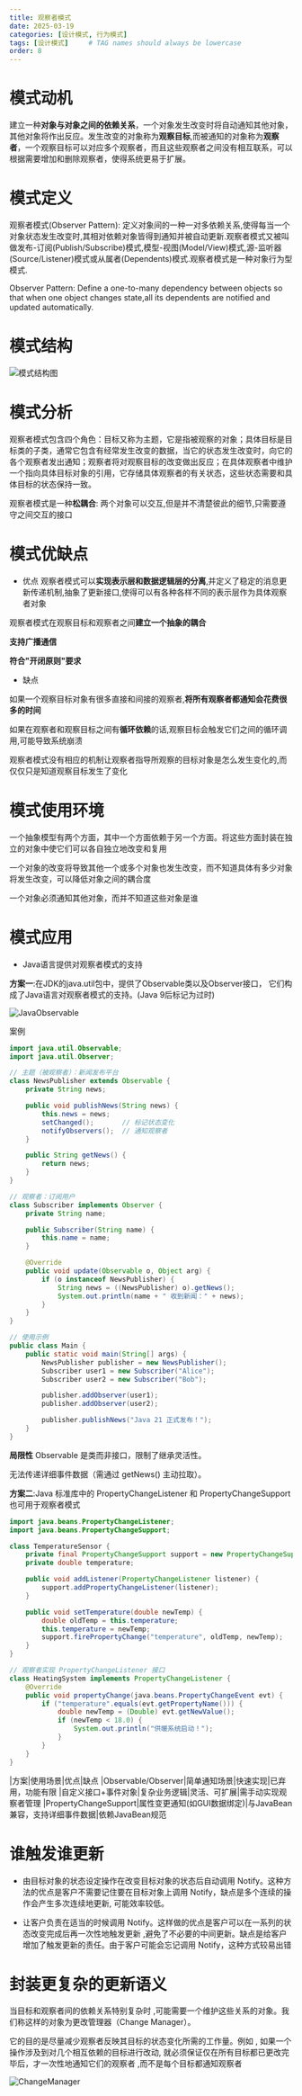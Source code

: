 ```yaml
---
title: 观察者模式
date: 2025-03-19 
categories: [设计模式, 行为模式]
tags: [设计模式]     # TAG names should always be lowercase
order: 8
---
```


# 模式动机
建立一种**对象与对象之间的依赖关系**，一个对象发生改变时将自动通知其他对象，其他对象将作出反应。发生改变的对象称为**观察目标**,而被通知的对象称为**观察者**，一个观察目标可以对应多个观察者，而且这些观察者之间没有相互联系，可以根据需要增加和删除观察者，使得系统更易于扩展。

# 模式定义
观察者模式(Observer Pattern): 定义对象间的一种一对多依赖关系,使得每当一个对象状态发生改变时,其相对依赖对象皆得到通知并被自动更新.观察者模式又被叫做发布-订阅(Publish/Subscribe)模式,模型-视图(Model/View)模式,源-监听器(Source/Listener)模式或从属者(Dependents)模式.观察者模式是一种对象行为型模式.

Observer Pattern: Define a one-to-many dependency between objects so that when one object changes state,all its dependents are notified and updated automatically.

# 模式结构

![模式结构图](/assets/img/观察者模式结构图.png)

# 模式分析
观察者模式包含四个角色：目标又称为主题，它是指被观察的对象；具体目标是目标类的子类，通常它包含有经常发生改变的数据，当它的状态发生改变时，向它的各个观察者发出通知；观察者将对观察目标的改变做出反应；在具体观察者中维护一个指向具体目标对象的引用，它存储具体观察者的有关状态，这些状态需要和具体目标的状态保持一致。

观察者模式是一种**松耦合**: 两个对象可以交互,但是并不清楚彼此的细节,只需要遵守之间交互的接口

# 模式优缺点

- 优点
观察者模式可以**实现表示层和数据逻辑层的分离**,并定义了稳定的消息更新传递机制,抽象了更新接口,使得可以有各种各样不同的表示层作为具体观察者对象

观察者模式在观察目标和观察者之间**建立一个抽象的耦合**

**支持广播通信**

**符合"开闭原则"要求**

- 缺点 

如果一个观察目标对象有很多直接和间接的观察者,**将所有观察者都通知会花费很多的时间**

如果在观察者和观察目标之间有**循环依赖**的话,观察目标会触发它们之间的循环调用,可能导致系统崩溃

观察者模式没有相应的机制让观察者指导所观察的目标对象是怎么发生变化的,而仅仅只是知道观察目标发生了变化

# 模式使用环境

一个抽象模型有两个方面，其中一个方面依赖于另一个方面。将这些方面封装在独立的对象中使它们可以各自独立地改变和复用

一个对象的改变将导致其他一个或多个对象也发生改变，而不知道具体有多少对象将发生改变，可以降低对象之间的耦合度

一个对象必须通知其他对象，而并不知道这些对象是谁

# 模式应用
- Java语言提供对观察者模式的支持

**方案一**:在JDK的java.util包中，提供了Observable类以及Observer接口， 它们构成了Java语言对观察者模式的支持。(Java 9后标记为过时)

![JavaObservable](/assets/img/Java观察者模式.png)

案例
```java
import java.util.Observable;
import java.util.Observer;

// 主题（被观察者）：新闻发布平台
class NewsPublisher extends Observable {
    private String news;

    public void publishNews(String news) {
        this.news = news;
        setChanged();       // 标记状态变化
        notifyObservers();  // 通知观察者
    }

    public String getNews() {
        return news;
    }
}

// 观察者：订阅用户
class Subscriber implements Observer {
    private String name;

    public Subscriber(String name) {
        this.name = name;
    }

    @Override
    public void update(Observable o, Object arg) {
        if (o instanceof NewsPublisher) {
            String news = ((NewsPublisher) o).getNews();
            System.out.println(name + " 收到新闻：" + news);
        }
    }
}

// 使用示例
public class Main {
    public static void main(String[] args) {
        NewsPublisher publisher = new NewsPublisher();
        Subscriber user1 = new Subscriber("Alice");
        Subscriber user2 = new Subscriber("Bob");

        publisher.addObserver(user1);
        publisher.addObserver(user2);

        publisher.publishNews("Java 21 正式发布！");
    }
}
```
**局限性**
Observable 是类而非接口，限制了继承灵活性。

无法传递详细事件数据（需通过 getNews() 主动拉取）。

**方案二**:Java 标准库中的 PropertyChangeListener 和 PropertyChangeSupport 也可用于观察者模式
```java
import java.beans.PropertyChangeListener;
import java.beans.PropertyChangeSupport;

class TemperatureSensor {
    private final PropertyChangeSupport support = new PropertyChangeSupport(this);
    private double temperature;

    public void addListener(PropertyChangeListener listener) {
        support.addPropertyChangeListener(listener);
    }

    public void setTemperature(double newTemp) {
        double oldTemp = this.temperature;
        this.temperature = newTemp;
        support.firePropertyChange("temperature", oldTemp, newTemp);
    }
}

// 观察者实现 PropertyChangeListener 接口
class HeatingSystem implements PropertyChangeListener {
    @Override
    public void propertyChange(java.beans.PropertyChangeEvent evt) {
        if ("temperature".equals(evt.getPropertyName())) {
            double newTemp = (Double) evt.getNewValue();
            if (newTemp < 18.0) {
                System.out.println("供暖系统启动！");
            }
        }
    }
}
```

|方案|使用场景|优点|缺点
|Observable/Observer|简单通知场景|快速实现|已弃用，功能有限
|自定义接口+事件对象|复杂业务逻辑|灵活、可扩展|需手动实现观察者管理
|PropertyChangeSupport|属性变更通知(如GUI数据绑定)|与JavaBean兼容，支持详细事件数据|依赖JavaBean规范

# 谁触发谁更新

- 由目标对象的状态设定操作在改变目标对象的状态后自动调用 Notify。这种方法的优点是客户不需要记住要在目标对象上调用 Notify，缺点是多个连续的操作会产生多次连续地更新, 可能效率较低。

- 让客户负责在适当的时候调用 Notify。这样做的优点是客户可以在一系列的状态改变完成后再一次性地触发更新 ,避免了不必要的中间更新。缺点是给客户增加了触发更新的责任。由于客户可能会忘记调用 Notify，这种方式较易出错

# 封装更复杂的更新语义

当目标和观察者间的依赖关系特别复杂时 ,可能需要一个维护这些关系的对象。我们称这样的对象为更改管理器（Change Manager）。

它的目的是尽量减少观察者反映其目标的状态变化所需的工作量。例如 , 如果一个操作涉及到对几个相互依赖的目标进行改动, 就必须保证仅在所有目标都已更改完毕后，才一次性地通知它们的观察者 ,而不是每个目标都通知观察者

![ChangeManager](/assets/img/ChangeManager.png)


